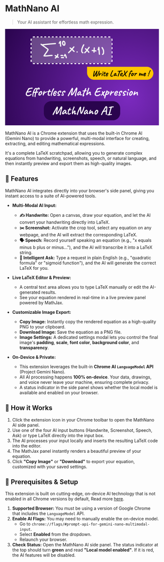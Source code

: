 # MathNano AI

> Your AI assistant for effortless math expression.

![MathNano AI](images/thumbnail.png)


MathNano AI is a Chrome extension that uses the built-in Chrome AI (Gemini Nano) to provide a powerful, multi-modal interface for creating, extracting, and editing mathematical expressions.

It's a complete LaTeX scratchpad, allowing you to generate complex equations from handwriting, screenshots, speech, or natural language, and then instantly preview and export them as high-quality images.


## 🌟 Features

MathNano AI integrates directly into your browser's side panel, giving you instant access to a suite of AI-powered tools.

* **Multi-Modal AI Input:**
    * **✍️ Handwrite:** Open a canvas, draw your equation, and let the AI convert your handwriting directly into LaTeX.
    * **✂️ Screenshot:** Activate the crop tool, select any equation on any webpage, and the AI will extract the corresponding LaTeX.
    * **🗣️ Speech:** Record yourself speaking an equation (e.g., "x equals minus b plus or minus..."), and the AI will transcribe it into a LaTeX string.
    * **💬 Intelligent Ask:** Type a request in plain English (e.g., "quadratic formula" or "sigmoid function"), and the AI will generate the correct LaTeX for you.

* **Live LaTeX Editor & Preview:**
    * A central text area allows you to type LaTeX manually or edit the AI-generated results.
    * See your equation rendered in real-time in a live preview panel powered by MathJax.

* **Customizable Image Export:**
    * **Copy Image:** Instantly copy the rendered equation as a high-quality PNG to your clipboard.
    * **Download Image:** Save the equation as a PNG file.
    * **Image Settings:** A dedicated settings modal lets you control the final image's **padding**, **scale**, **font color**, **background color**, and **transparency**.

* **On-Device & Private:**
    * This extension leverages the built-in **Chrome AI `LanguageModel` API** (Project Gemini Nano).
    * All AI processing happens **100% on-device**. Your data, drawings, and voice never leave your machine, ensuring complete privacy.
    * A status indicator in the side panel shows whether the local model is available and enabled on your browser.

## 🚀 How it Works

1.  Click the extension icon in your Chrome toolbar to open the MathNano AI side panel.
2.  Use one of the four AI input buttons (Handwrite, Screenshot, Speech, Ask) or type LaTeX directly into the input box.
3.  The AI processes your input locally and inserts the resulting LaTeX code into the editor.
4.  The MathJax panel instantly renders a beautiful preview of your equation.
5.  Click **"Copy Image"** or **"Download"** to export your equation, customized with your saved settings.

## 🔧 Prerequisites & Setup

This extension is built on cutting-edge, on-device AI technology that is not enabled in all Chrome versions by default, Read more [here](https://developer.chrome.com/docs/ai/get-started).

1.  **Supported Browser:** You must be using a version of Google Chrome that includes the `LanguageModel` API.
2.  **Enable AI Flags:** You may need to manually enable the on-device model.
    * Go to `chrome://flags/#prompt-api-for-gemini-nano-multimodal-input`.
    * Select **Enabled** from the dropdown.
    * Relaunch your browser.
3.  **Check Status:** Open the MathNano AI side panel. The status indicator at the top should turn **green** and read **"Local model enabled"**. If it is red, the AI features will be disabled.

